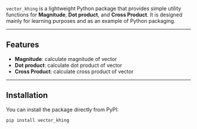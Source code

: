 `vector_khing` is a lightweight Python package that provides simple utility functions
for **Magnitude**, **Dot product**, and **Cross Product**.
It is designed mainly for learning purposes and as an example of Python packaging.

---

## Features
- **Magnitude**: calculate magnitude of vector
- **Dot product**: calculate dot product of vector
- **Cross Product**: calculate cross product of vector

---

## Installation

You can install the package directly from PyPI:

```bash
pip install vector_khing
